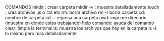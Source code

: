 COMANDOS
mkdir : crear carpeta
mkdir -v : muestra detalladamente
touch : crea archivos .js o .txt etc
rm: borra archivo
rm -r borra carpeta
cd: nombre de carpeta
cd ..: regresa una carpeta
pwd: imprime direcorio (muestra en donde estas trabajando)
help comando: ayuda del comando
clear: limpia la terminal
ls: muestra los archivos que hay en la carpeta
ls -l: lo mismo pero mas detalladamente

